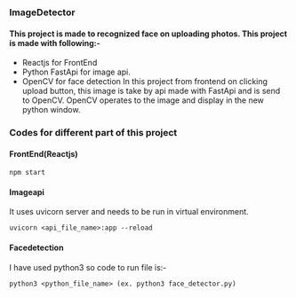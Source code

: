### ImageDetector
#### This project is made to recognized face on uploading photos. This project is made with following:-
- Reactjs for FrontEnd
- Python FastApi for image api.
- OpenCV for face detection
In this project from frontend on clicking upload button, this image is take by api made with FastApi and is send to OpenCV. OpenCV operates to the image and display in the new python window.

### Codes for different part of this project
#### FrontEnd(Reactjs)
```npm start```

#### Imageapi
It uses uvicorn server and needs to be run in virtual environment.
```
uvicorn <api_file_name>:app --reload
```
#### Facedetection
I have used python3 so code to run file is:-
```
python3 <python_file_name> (ex. python3 face_detector.py)
```
